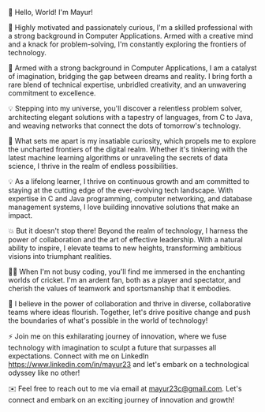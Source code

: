 👋 Hello, World! I'm Mayur!

🚀 Highly motivated and passionately curious, I'm a skilled professional with a strong background in Computer Applications. Armed with a creative mind and a knack for problem-solving, I'm constantly exploring the frontiers of technology.

🌌 Armed with a strong background in Computer Applications, I am a catalyst of imagination, bridging the gap between dreams and reality. I bring forth a rare blend of technical expertise, unbridled creativity, and an unwavering commitment to excellence.

💡 Stepping into my universe, you'll discover a relentless problem solver, architecting elegant solutions with a tapestry of languages, from C to Java, and weaving networks that connect the dots of tomorrow's technology.

🌟 What sets me apart is my insatiable curiosity, which propels me to explore the uncharted frontiers of the digital realm. Whether it's tinkering with the latest machine learning algorithms or unraveling the secrets of data science, I thrive in the realm of endless possibilities.

💡 As a lifelong learner, I thrive on continuous growth and am committed to staying at the cutting edge of the ever-evolving tech landscape. With expertise in C and Java programming, computer networking, and database management systems, I love building innovative solutions that make an impact.

💥 But it doesn't stop there! Beyond the realm of technology, I harness the power of collaboration and the art of effective leadership. With a natural ability to inspire, I elevate teams to new heights, transforming ambitious visions into triumphant realities.

👨‍💻 When I'm not busy coding, you'll find me immersed in the enchanting worlds of cricket. I'm an ardent fan, both as a player and spectator, and cherish the values of teamwork and sportsmanship that it embodies.

🤝 I believe in the power of collaboration and thrive in diverse, collaborative teams where ideas flourish. Together, let's drive positive change and push the boundaries of what's possible in the world of technology!

⚡️ Join me on this exhilarating journey of innovation, where we fuse technology with imagination to sculpt a future that surpasses all expectations. Connect with me on LinkedIn https://www.linkedin.com/in/mayur23 and let's embark on a technological odyssey like no other!

✉️ Feel free to reach out to me via email at mayur23c@gmail.com. Let's connect and embark on an exciting journey of innovation and growth!

<!--
**MayurMadhav/MayurMadhav** is a ✨ _special_ ✨ repository because its `README.md` (this file) appears on your GitHub profile.

Here are some ideas to get you started:

- 🔭 I’m currently working on ...
- 🌱 I’m currently learning ...
- 👯 I’m looking to collaborate on ...
- 🤔 I’m looking for help with ...
- 💬 Ask me about ...
- 📫 How to reach me: ...
- 😄 Pronouns: ...
- ⚡ Fun fact: ...
-->
